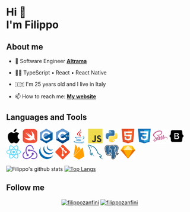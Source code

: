 <h1 align="left">Hi 👋<br>I'm Filippo</h1>

<h2>About me</h2>

- 💼 Software Engineer **[Altrama](https://altrama.com/)**

- 👨‍💻 TypeScript • React • React Native

- 🇮🇹 I'm 25 years old and I live in Italy

- 📫 How to reach me: **[My website](https://filippozanfini.com)**

<h2>Languages and Tools</h2>

<p align="left"><img src="https://github.com/devicons/devicon/blob/master/icons/apple/apple-original.svg" alt="apple" width="40" height="40"/>
 <img src="https://github.com/devicons/devicon/blob/master/icons/swift/swift-original.svg" alt="swift" width="40" height="40"/> <img src="https://github.com/devicons/devicon/blob/master/icons/c/c-original.svg" alt="c" width="40" height="40"/> <img src="https://github.com/devicons/devicon/blob/master/icons/cplusplus/cplusplus-original.svg" alt="cplusplus" width="40" height="40"/> <img src="https://github.com/devicons/devicon/blob/master/icons/java/java-original.svg" alt="java" width="40" height="40"/> <img src="https://github.com/devicons/devicon/blob/master/icons/javascript/javascript-original.svg" alt="javascript" width="40" height="40"/> <img src="https://github.com/devicons/devicon/blob/master/icons/python/python-original.svg" alt="python" width="40" height="40"/> <img src="https://github.com/devicons/devicon/blob/master/icons/html5/html5-original.svg" alt="html" width="40" height="40"/> <img src="https://github.com/devicons/devicon/blob/master/icons/css3/css3-original.svg" alt="css" width="40" height="40"/> <img src="https://github.com/devicons/devicon/blob/master/icons/sass/sass-original.svg" alt="sass" width="40" height="40"/>
<img src="https://github.com/devicons/devicon/blob/master/icons/bootstrap/bootstrap-plain.svg" alt="bootstrap" width="40" height="40"/>
<img src="https://github.com/devicons/devicon/blob/master/icons/react/react-original.svg" alt="react" width="40" height="40"/>
<img src="https://github.com/devicons/devicon/blob/master/icons/redux/redux-original.svg" alt="redux" width="40" height="40"/>
<img src="https://github.com/devicons/devicon/blob/master/icons/jquery/jquery-original.svg" alt="jquery" width="40" height="40"/>
<img src="https://github.com/devicons/devicon/blob/master/icons/git/git-original.svg" alt="git" width="40" height="40"/> 
 <img src="https://github.com/devicons/devicon/blob/master/icons/firebase/firebase-plain.svg" alt="mysql" width="40" height="40"/>
 <img src="https://github.com/devicons/devicon/blob/master/icons/mysql/mysql-original.svg" alt="mysql" width="40" height="40"/>
<img src="https://github.com/devicons/devicon/blob/master/icons/postgresql/postgresql-original.svg" alt="postgresql" width="40" height="40"/>
<img src="https://github.com/devicons/devicon/blob/master/icons/sketch/sketch-original.svg" alt="sketch" width="40" height="40"/>
</p>
<span>
<span>

![Filippo's github stats](https://github-readme-stats.vercel.app/api?username=filippozanfini&theme=dark&show_icons=true)
[![Top Langs](https://github-readme-stats.vercel.app/api/top-langs/?username=filippozanfini)](https://github.com/anuraghazra/github-readme-stats)

<h2>Follow me</h2>
<p align="center">
<a href="https://twitter.com/filippo_zanfini" target="blank"><img align="center" src="https://cdn.jsdelivr.net/npm/simple-icons@3.0.1/icons/twitter.svg" alt="filippozanfini" height="30" width="30" /></a>
<a href="https://instagram.com/filippozanfini" target="blank"><img align="center" src="https://cdn.jsdelivr.net/npm/simple-icons@3.0.1/icons/instagram.svg" alt="filippozanfini" height="30" width="30" /></a>
</p>
